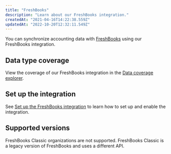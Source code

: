 ```yaml
---
title: "FreshBooks"
description: "Learn about our FreshBooks integration."
createdAt: "2021-04-16T14:22:38.559Z"
updatedAt: "2022-10-20T12:32:11.549Z"
---
```


You can synchronize accounting data with <a className="external" href="https://www.freshbooks.com/" target="_blank">FreshBooks</a> using our FreshBooks integration.

## Data type coverage

View the coverage of our FreshBooks integration in the <a className="external" href="https://knowledge.codat.io/supported-features/accounting?view=tab-by-integration&integrationKey=vxvy" target="_blank">Data coverage explorer</a>.

## Set up the integration

See [Set up the FreshBooks integration](/integrations/accounting/freshbooks/freshbooks-setup) to learn how to set up and enable the integration.

## Supported versions

FreshBooks Classic organizations are not supported. FreshBooks Classic is a legacy version of FreshBooks and uses a different API.
